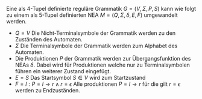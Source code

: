 Eine als 4-Tupel definierte reguläre Grammatik $G = (V, \Sigma, P, S)$ kann wie folgt zu einem als 5-Tupel definierten NEA $M = (Q, \Sigma, \delta, E, F)$ umgewandelt werden.
- $Q = V$
  Die Nicht-Terminalsymbole der Grammatik werden zu den Zuständen des Automaten.
- $\Sigma$
  Die Terminalsymbole der Grammatik werden zum Alphabet des Automaten.
- Die Produktionen $P$ der Grammatik werden zur Übergangsfunktion des NEAs $\delta$. Dabei wird für Produktionen welche nur zu Terminalsymbolen führen ein weiterer Zustand eingefügt.
- $E = S$
  Das Startsymbol $S \in V$ wird zum Startzustand
- $F = l: P = l \longrightarrow r \land r = \epsilon$
  Alle produktionen $P = l \longrightarrow r$ für die gilt $r = \epsilon$ werden zu Endzuständen.